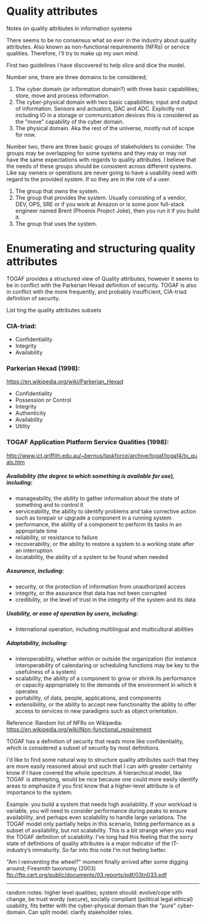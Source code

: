 # Quality attributes
Notes on quality attributes in information systems

There seems to be no consensus what so ever in the industry about quality attributes. Also known as non-functional requirements (NFRs) or service qualities. Therefore, I'll try to make up my own mind.

First two guidelines I have discovered to help slice and dice the model.

Number one, there are three domains to be considered;
1) The cyber domain (or information domain?) with three basic capabilities; store, move and process information.
2) The cyber-physical domain with two basic capabilities; input and output of information. Sensors and actuators, DAC and ADC. Explicitly not including IO in a storage or communication devices this is considered as the "move" capability of the cyber domain.
3) The physical domain. Aka the rest of the universe, mostly out of scope for now.

Number two, there are three basic groups of stakeholders to consider. The groups may be overlapping for some systems and they may or may not have the same expectations with regards to quality attributes. I believe that the needs of these groups should be consistent across different systems. Like say owners or operations are never going to have a usability need with regard to the provided system. If so they are in the role of a user.
1) The group that owns the system.
2) The group that provides the system. Usually consisting of a vendor, DEV, OPS, SRE or if you work at Amazon or is some poor full-stack engineer named Brent (Phoenix Project Joke), then you run it if you build it.
3) The group that uses the system.

# Enumerating and structuring quality attributes

TOGAF provides a structured view of Quality attributes, however it seems to be in conflict with the Parkerian Hexad definition of security. TOGAF is also in conflict with the more frequently, and probably insufficient, CIA-triad definition of security.

List ting the quality attributes subsets

### CIA-triad:
- Confidentiality
- Integrity
- Availability

### Parkerian Hexad (1998):
https://en.wikipedia.org/wiki/Parkerian_Hexad
- Confidentiality
- Possession or Control
- Integrity
- Authenticity
- Availability
- Utility

### TOGAF Application Platform Service Qualities (1998):
http://www.ict.griffith.edu.au/~bernus/taskforce/archive/togaf/togaf4/tx_quals.htm
##### Availability (the degree to which something is available for use), including:
* manageability, the ability to gather information about the state of something and to control it
* serviceability, the ability to identify problems and take corrective action such as torepair or upgrade a component in a running system
* performance, the ability of a component to perform its tasks in an appropriate time
* reliability, or resistance to failure
* recoverability, or the ability to restore a system to a working state after an interruption
* locatability, the ability of a system to be found when needed
##### Assurance, including:
* security, or the protection of information from unauthorized access
* integrity, or the assurance that data has not been corrupted
* credibility, or the level of trust in the integrity of the system and its data
##### Usability, or ease of operation by users, including:
* International operation, including multilingual and multicultural abilities
##### Adaptability, including:
* interoperability, whether within or outside the organization (for instance interoperability of calendaring or scheduling functions may be key to the usefulness of a system)
* scalability, the ability of a component to grow or shrink its performance or capacity appropriately to the demands of the environment in which it operates
* portability, of data, people, applications, and components
* extensibility, or the ability to accept new functionality the ability to offer access to services in new paradigms such as object orientation.

Reference:
Random list of NFRs on Wikipedia:
https://en.wikipedia.org/wiki/Non-functional_requirement

TOGAF has a definition of security that reads more like confidentiality, which is considered a subset of security by most definitions.

I'd like to find some natural way to structure quality attributes such that they are more easily reasoned about and such that I can with greater certainty know if I have covered the whole spectrum. A hierarchical model, like TOGAF is attempting, would be nice because one could more easily identify areas to emphasize if you first know that a higher-level attribute is of importance to the system.

Example: you build a system that needs high availability. If your workload is variable, you will need to consider performance during peaks to ensure availability, and perhaps even scalability to handle large variations. The TOGAF model only partially helps in this scenario, listing performance as a subset of availability, but not scalability. This is a bit strange when you read the TOGAF definition of scalability. I've long had this feeling that the sorry state of definitions of quality attributes is a major indicator of the IT-industry’s immaturity. So far into this note I'm not feeling better.

"Am I reinventing the wheel?" moment finally arrived after some digging around; Firesmith taxonomy (2003) ftp://ftp.cert.org/public/documents/03.reports/pdf/03tn033.pdf

---
random notes: higher level qualities; system should: evolve/cope with change, be trust wordy (secure), socially compliant (political legal ethical) usability, fits better with the cyber-physical domain than the "pure" cyber-domain. Can split model. clarify stakeholder roles.
